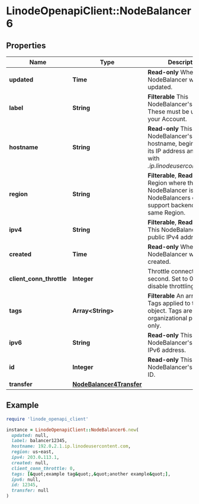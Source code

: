 # LinodeOpenapiClient::NodeBalancer6

## Properties

| Name | Type | Description | Notes |
| ---- | ---- | ----------- | ----- |
| **updated** | **Time** | __Read-only__ When this NodeBalancer was last updated. | [optional][readonly] |
| **label** | **String** | __Filterable__ This NodeBalancer&#39;s label. These must be unique on your Account. | [optional] |
| **hostname** | **String** | __Read-only__ This NodeBalancer&#39;s hostname, beginning with its IP address and ending with _.ip.linodeusercontent.com_. | [optional][readonly] |
| **region** | **String** | __Filterable__, __Read-only__ The Region where this NodeBalancer is located. NodeBalancers only support backends in the same Region. | [optional][readonly] |
| **ipv4** | **String** | __Filterable__, __Read-only__ This NodeBalancer&#39;s public IPv4 address. | [optional][readonly] |
| **created** | **Time** | __Read-only__ When this NodeBalancer was created. | [optional][readonly] |
| **client_conn_throttle** | **Integer** | Throttle connections per second.  Set to 0 (zero) to disable throttling. | [optional] |
| **tags** | **Array&lt;String&gt;** | __Filterable__ An array of Tags applied to this object.  Tags are for organizational purposes only. | [optional] |
| **ipv6** | **String** | __Read-only__ This NodeBalancer&#39;s public IPv6 address. | [optional][readonly] |
| **id** | **Integer** | __Read-only__ This NodeBalancer&#39;s unique ID. | [optional][readonly] |
| **transfer** | [**NodeBalancer4Transfer**](NodeBalancer4Transfer.md) |  | [optional] |

## Example

```ruby
require 'linode_openapi_client'

instance = LinodeOpenapiClient::NodeBalancer6.new(
  updated: null,
  label: balancer12345,
  hostname: 192.0.2.1.ip.linodeusercontent.com,
  region: us-east,
  ipv4: 203.0.113.1,
  created: null,
  client_conn_throttle: 0,
  tags: [&quot;example tag&quot;,&quot;another example&quot;],
  ipv6: null,
  id: 12345,
  transfer: null
)
```

